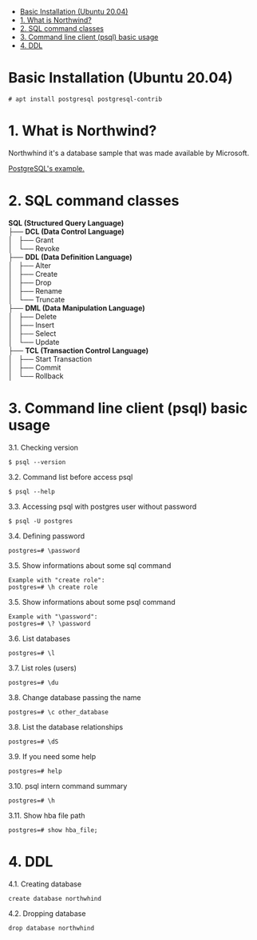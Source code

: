 - [Basic Installation (Ubuntu 20.04)](#basic-installation-ubuntu-2004)
- [1. What is Northwind?](#1-what-is-northwind)
- [2. SQL command classes](#2-sql-command-classes)
- [3. Command line client (psql) basic usage](#3-command-line-client-psql-basic-usage)
- [4. DDL](#4-ddl)

# Basic Installation (Ubuntu 20.04)

    # apt install postgresql postgresql-contrib

# 1. What is Northwind?

Northwhind it's a database sample that was made available by Microsoft.

[PostgreSQL's example.](https://github.com/pthom/northwind_psql)

# 2. SQL command classes

**SQL (Structured Query Language)**  
├── **DCL (Data Control Language)**  
│   ├── Grant  
│   └── Revoke  
├── **DDL (Data Definition Language)**  
│   ├── Alter  
│   ├── Create  
│   ├── Drop  
│   ├── Rename  
│   └── Truncate  
├── **DML (Data Manipulation Language)**  
│   ├── Delete  
│   ├── Insert  
│   ├── Select  
│   └── Update  
├── **TCL (Transaction Control Language)**  
│   ├── Start Transaction  
│   ├── Commit  
│   └── Rollback 

# 3. Command line client (psql) basic usage

3.1. Checking version

    $ psql --version

3.2. Command list before access psql

    $ psql --help

3.3. Accessing psql with postgres user without password    
    
    $ psql -U postgres
    
3.4. Defining password

    postgres=# \password

3.5. Show informations about some sql command

    Example with "create role": 
    postgres=# \h create role

3.5. Show informations about some psql command

    Example with "\password": 
    postgres=# \? \password

3.6. List databases

    postgres=# \l

3.7. List roles (users)

    postgres=# \du

3.8. Change database passing the name

    postgres=# \c other_database

3.8. List the database relationships

    postgres=# \dS

3.9. If you need some help

    postgres=# help

3.10. psql intern command summary

    postgres=# \h

3.11. Show hba file path

    postgres=# show hba_file;

# 4. DDL

4.1. Creating database
    
    create database northwhind

4.2. Dropping database
    
    drop database northwhind